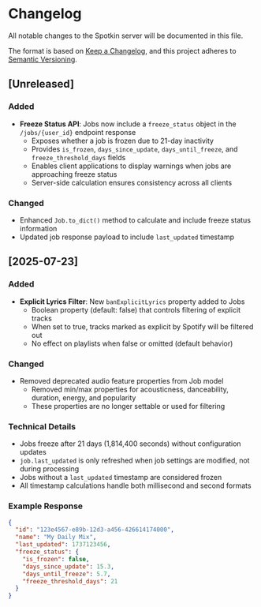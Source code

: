# Changelog

All notable changes to the Spotkin server will be documented in this file.

The format is based on [Keep a Changelog](https://keepachangelog.com/en/1.0.0/),
and this project adheres to [Semantic Versioning](https://semver.org/spec/v2.0.0.html).

## [Unreleased]

### Added

- **Freeze Status API**: Jobs now include a `freeze_status` object in the `/jobs/{user_id}` endpoint response
  - Exposes whether a job is frozen due to 21-day inactivity
  - Provides `is_frozen`, `days_since_update`, `days_until_freeze`, and `freeze_threshold_days` fields
  - Enables client applications to display warnings when jobs are approaching freeze status
  - Server-side calculation ensures consistency across all clients

### Changed

- Enhanced `Job.to_dict()` method to calculate and include freeze status information
- Updated job response payload to include `last_updated` timestamp

## [2025-07-23]

### Added

- **Explicit Lyrics Filter**: New `banExplicitLyrics` property added to Jobs
  - Boolean property (default: false) that controls filtering of explicit tracks
  - When set to true, tracks marked as explicit by Spotify will be filtered out
  - No effect on playlists when false or omitted (default behavior)

### Changed

- Removed deprecated audio feature properties from Job model
  - Removed min/max properties for acousticness, danceability, duration, energy, and popularity
  - These properties are no longer settable or used for filtering

### Technical Details
- Jobs freeze after 21 days (1,814,400 seconds) without configuration updates
- `job.last_updated` is only refreshed when job settings are modified, not during processing
- Jobs without a `last_updated` timestamp are considered frozen
- All timestamp calculations handle both millisecond and second formats

### Example Response
```json
{
  "id": "123e4567-e89b-12d3-a456-426614174000",
  "name": "My Daily Mix",
  "last_updated": 1737123456,
  "freeze_status": {
    "is_frozen": false,
    "days_since_update": 15.3,
    "days_until_freeze": 5.7,
    "freeze_threshold_days": 21
  }
}
```
